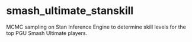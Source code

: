 # smash_ultimate_stanskill
MCMC sampling on Stan Inference Engine to determine skill levels for the top PGU Smash Ultimate players.
